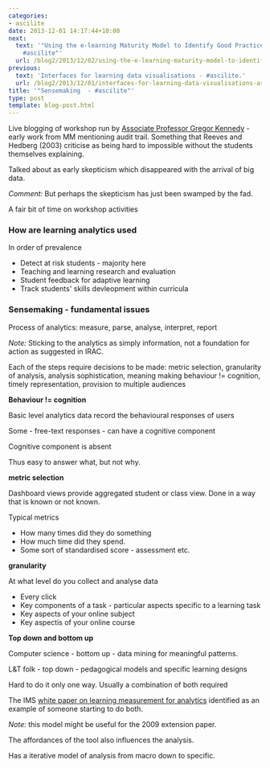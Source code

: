 ```yaml
---
categories:
- ascilite
date: 2013-12-01 14:17:44+10:00
next:
  text: '"Using the e-learning Maturity Model to Identify Good Practice in E-Learning
    #ascilite"'
  url: /blog2/2013/12/02/using-the-e-learning-maturity-model-to-identify-good-practice-in-e-learning-ascilite/
previous:
  text: 'Interfaces for learning data visualisations - #ascilite.'
  url: /blog2/2013/12/01/interfaces-for-learning-data-visualisations-ascilite/
title: '"Sensemaking  - #ascilite"'
type: post
template: blog-post.html
---
```

Live blogging of workshop run by [Associate Professor Gregor Kennedy](http://www.cshe.unimelb.edu.au/people/kennedy.html) - early work from MM mentioning audit trail. Something that Reeves and Hedberg (2003) criticise as being hard to impossible without the students themselves explaining.

Talked about as early skepticism which disappeared with the arrival of big data.

_Comment:_ But perhaps the skepticism has just been swamped by the fad.

A fair bit of time on workshop activities

### How are learning analytics used

In order of prevalence

- Detect at risk students - majority here
- Teaching and learning research and evaluation
- Student feedback for adaptive learning
- Track students' skills devleopment within curricula

### Sensemaking - fundamental issues

Process of analytics: measure, parse, analyse, interpret, report

_Note:_ Sticking to the analytics as simply information, not a foundation for action as suggested in IRAC.

Each of the steps require decisions to be made: metric selection, granularity of analysis, analysis sophistication, meaning making behaviour != cognition, timely representation, provision to multiple audiences

**Behaviour != cognition**

Basic level analytics data record the behavioural responses of users

Some - free-text responses - can have a cognitive component

Cognitive component is absent

Thus easy to answer what, but not why.

**metric selection**

Dashboard views provide aggregated student or class view. Done in a way that is known or not known.

Typical metrics

- How many times did they do something
- How much time did they spend.
- Some sort of standardised score - assessment etc.

**granularity**

At what level do you collect and analyse data

- Every click
- Key components of a task - particular aspects specific to a learning task
- Key aspects of your online subject
- Key aspectis of your online course

**Top down and bottom up**

Computer science - bottom up - data mining for meaningful patterns.

L&T folk - top down - pedagogical models and specific learning designs

Hard to do it only one way. Usually a combination of both required

The IMS [white paper on learning measurement for analytics](http://www.imsglobal.org/IMSLearningAnalyticsWP.pdf) identified as an example of someone starting to do both.

_Note:_ this model might be useful for the 2009 extension paper.

The affordances of the tool also influences the analysis.

Has a iterative model of analysis from macro down to specific.